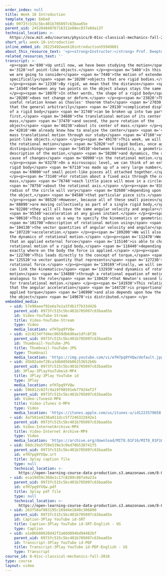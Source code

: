 ```yaml
---
order_index: null
title: Week 10 Introduction
template_type: Embed
uid: 0973fc515c5bc401b705097c63baa65e
parent_uid: 24520484076716312e08ec037e0da137
technical_location: >-
  https://ocw.mit.edu/courses/physics/8-01sc-classical-mechanics-fall-2016/week-10-rotational-motion/week-10-introduction/week-10-introduction
short_url: week-10-introduction
inline_embed_id: 28225492week10introduction55949601
about_this_resource_text: '<p><strong>Instructor:</strong> Prof. Deepto Chakrabarty</p>'
related_resources_text: ''
transcript: >-
  <p><span m='690'>Up until now, we have been studying the motion</span> <span
  m='3120'>of point-like objects.</span> </p><p><span m='5460'>In this module,
  we are going to consider</span> <span m='7440'>the motion of extended objects,
  specifically</span> <span m='10200'>objects that are rigid bodies.</span>
  </p><p><span m='12330'>By rigid, we mean that the distance</span> <span
  m='14340'>between any two points on the object always stays the same.</span>
  </p><p><span m='18070'>In other words, the shape of a rigid body</span> <span
  m='20280'>does not change or deform.</span> </p><p><span m='23820'>There is a
  useful relation known as Chasles' theorem that</span> <span m='27030'>states
  that the general arbitrarily</span> <span m='29130'>complicated displacement
  of a rigid body</span> <span m='31740'>can be broken up into two parts--
  first,</span> <span m='34680'>the translational motion of its center of
  mass,</span> <span m='37470'>and second, the pure rotation of the
  object</span> <span m='40230'>about its center of mass.</span> </p><p><span
  m='42810'>We already know how to analyze the center</span> <span m='44970'>of
  mass translational motion through our study</span> <span m='47160'>of
  point-like objects.</span> </p><p><span m='49170'>This week, we will consider
  the rotational motion</span> <span m='52020'>of rigid bodies, once again
  distinguishing</span> <span m='54510'>between kinematics, a geometric
  description of the motion,</span> <span m='58200'>and dynamics, the underlying
  cause of changes</span> <span m='60900'>in the rotational motion.</span>
  </p><p><span m='63270'>On a microscopic level, we can think of an extended
  rigid body</span> <span m='67110'>as made up of a very large number</span>
  <span m='69000'>of small point-like pieces all attached together.</span>
  </p><p><span m='73140'>For rotation about a fixed axis through the center of
  mass,</span> <span m='76740'>each little piece will move in a circle</span>
  <span m='78750'>about the rotational axis.</span> </p><p><span m='81030'>The
  radius of the circle will vary</span> <span m='82680'>depending upon where in
  the object,</span> <span m='84580'>that particular piece sits.</span>
  </p><p><span m='86520'>However, because all of these small pieces</span> <span
  m='88890'>are moving collectively as part of a single rigid body,</span> <span
  m='92280'>they will all have the same angular velocity and angular</span>
  <span m='95340'>acceleration at any given instant.</span> </p><p><span
  m='98610'>This gives us a way to specify the kinematics or geometrical</span>
  <span m='101700'>description of rotational motion using</span> <span
  m='104130'>the vector quantities of angular velocity and angular</span> <span
  m='107220'>acceleration.</span> </p><p><span m='109200'>We will also consider
  the dynamics of rotational motion.</span> </p><p><span m='112470'>We will see
  that an applied external force</span> <span m='115140'>is able to change the
  rotational motion of a rigid body,</span> <span m='118440'>depending upon
  exactly where on the body the force is applied.</span> </p><p><span
  m='122700'>This leads directly to the concept of torque,</span> <span
  m='125520'>a vector quantity that represents</span> <span m='127230'>a sort of
  rotational force.</span> </p><p><span m='130169'>Finally, we will see that we
  can link the kinematics</span> <span m='132930'>and dynamics of rotational
  motion</span> <span m='134880'>through a rotational equation of motion,
  analogous to the role</span> <span m='138420'>that Newton's second law plays
  for translational motion.</span> </p><p><span m='141930'>This relation states
  that the angular acceleration</span> <span m='144720'>is proportional to the
  applied torque</span> <span m='146990'>and also depends upon how the mass of
  the object</span> <span m='149670'>is distributed.</span> </p>
embedded_media:
  - uid: 57e98aeef92e6a7e1a3fdb1f7b33d426
    parent_uid: 0973fc515c5bc401b705097c63baa65e
    id: Video-YouTube-Stream
    title: Video-YouTube-Stream
    type: Video
    media_location: efH7pq9YVQw
  - uid: e2c8234ffd4ec9659db6d0ae1dfc8f36
    parent_uid: 0973fc515c5bc401b705097c63baa65e
    id: Thumbnail-YouTube-JPG
    title: Thumbnail-YouTube-JPG
    type: Thumbnail
    media_location: 'https://img.youtube.com/vi/efH7pq9YVQw/default.jpg'
  - uid: d5b02a4ef28ca3db6056b06153b52b6b
    parent_uid: 0973fc515c5bc401b705097c63baa65e
    id: 3Play-3PlayYouTubeid-MP4
    title: 3Play-3Play YouTube id
    type: 3Play
    media_location: efH7pq9YVQw
  - uid: 596812c02fc9a19f98591eb77924ef2f
    parent_uid: 0973fc515c5bc401b705097c63baa65e
    id: Video-iTunesU-MP4
    title: Video-iTunes U-MP4
    type: Video
    media_location: 'https://itunes.apple.com/us/itunes-u/id1223579658'
  - uid: 4a7581e4236a011dcc5f7246322842e1
    parent_uid: 0973fc515c5bc401b705097c63baa65e
    id: Video-InternetArchive-MP4
    title: Video-Internet Archive-MP4
    type: Video
    media_location: 'https://archive.org/download/MIT8.01F16/MIT8_01F16_W10Intro_360p.mp4'
  - uid: 68dc29a5f59e539e3c9ed70b530741f5
    parent_uid: 0973fc515c5bc401b705097c63baa65e
    id: efH7pq9YVQw.srt
    title: 3play caption file
    type: null
    technical_location: >-
      https://open-learning-course-data-production.s3.amazonaws.com/8-01sc-classical-mechanics-fall-2016/68dc29a5f59e539e3c9ed70b530741f5_efH7pq9YVQw.srt
  - uid: eca19d59c368e1c17c8289c88fa9a23a
    parent_uid: 0973fc515c5bc401b705097c63baa65e
    id: efH7pq9YVQw.pdf
    title: 3play pdf file
    type: null
    technical_location: >-
      https://open-learning-course-data-production.s3.amazonaws.com/8-01sc-classical-mechanics-fall-2016/eca19d59c368e1c17c8289c88fa9a23a_efH7pq9YVQw.pdf
  - uid: 263f58af083195c169d4e1840c306890
    parent_uid: 0973fc515c5bc401b705097c63baa65e
    id: Caption-3Play YouTube id-SRT
    title: Caption-3Play YouTube id-SRT-English - US
    type: Caption
  - uid: a1e8bb80820d42f2a0dd894bd94482bf
    parent_uid: 0973fc515c5bc401b705097c63baa65e
    id: Transcript-3Play YouTube id-PDF
    title: Transcript-3Play YouTube id-PDF-English - US
    type: Transcript
course_id: 8-01sc-classical-mechanics-fall-2016
type: course
layout: video
---
```

